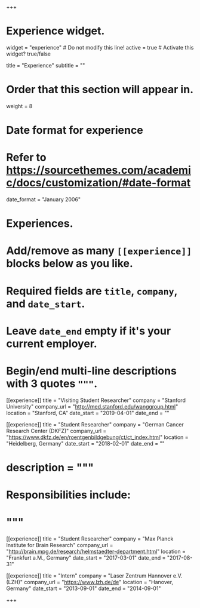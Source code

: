 +++
# Experience widget.
widget = "experience"  # Do not modify this line!
active = true  # Activate this widget? true/false

title = "Experience"
subtitle = ""

# Order that this section will appear in.
weight = 8

# Date format for experience
#   Refer to https://sourcethemes.com/academic/docs/customization/#date-format
date_format = "January 2006"

# Experiences.
#   Add/remove as many `[[experience]]` blocks below as you like.
#   Required fields are `title`, `company`, and `date_start`.
#   Leave `date_end` empty if it's your current employer.
#   Begin/end multi-line descriptions with 3 quotes `"""`.
[[experience]]
  title = "Visiting Student Researcher"
  company = "Stanford University"
  company_url = "http://med.stanford.edu/wanggroup.html"
  location = "Stanford, CA"
  date_start = "2019-04-01"
  date_end = ""

[[experience]]
  title = "Student Researcher"
  company = "German Cancer Research Center (DKFZ)"
  company_url = "https://www.dkfz.de/en/roentgenbildgebung/ct/ct_index.html"
  location = "Heidelberg, Germany"
  date_start = "2018-02-01"
  date_end = ""
#  description = """
#  Responsibilities include:
#  """

[[experience]]
  title = "Student Researcher"
  company = "Max Planck Institute for Brain Research"
  company_url = "http://brain.mpg.de/research/helmstaedter-department.html"
  location = "Frankfurt a.M., Germany"
  date_start = "2017-03-01"
  date_end = "2017-08-31"

[[experience]]
  title = "Intern"
  company = "Laser Zentrum Hannover e.V. (LZH)"
  company_url = "https://www.lzh.de/de"
  location = "Hanover, Germany"
  date_start = "2013-09-01"
  date_end = "2014-09-01"

+++
